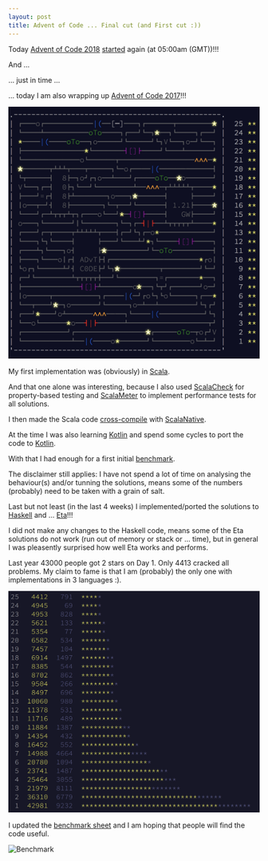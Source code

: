 ```yaml
---
layout: post
title: Advent of Code ... Final cut (and First cut :))
---
```

Today [Advent of Code 2018](https://adventofcode.com) [started](https://github.com/rolandtritsch/haskell-aoc-2018) again (at 05:00am (GMT))!!!

And ...

... just in time ...

... today I am also wrapping up [Advent of Code 2017](https://adventofcode.com/2017)!!!

![Tree](/images/2018-11-30-aoc-final/tree.png)

My first implementation was (obviously) in [Scala](https://github.com/rolandtritsch/scala-aoc-2017).

And that one alone was interesting, because I also used [ScalaCheck](https://www.scalacheck.org) for property-based testing and [ScalaMeter](https://scalameter.github.io) to implement performance tests for all solutions.

I then made the Scala code [cross-compile](https://github.com/portable-scala/sbt-crossproject) with [ScalaNative](http://www.scala-native.org/en/v0.3.8).

At the time I was also learning [Kotlin](https://kotlinlang.org) and spend some cycles to port the code to [Kotlin](https://github.com/rolandtritsch/kotlin-aoc-2018).

With that I had enough for a first initial [benchmark](https://github.com/rolandtritsch/scala-aoc-2017/blob/master/README.md#benchmark).

The disclaimer still applies: I have not spend a lot of time on analysing the behaviour(s) and/or tunning the solutions, means some of the numbers (probably) need to be taken with a grain of salt.

Last but not least (in the last 4 weeks) I implemented/ported the solutions to [Haskell](https://github.com/rolandtritsch/haskell-aoc-2017) and ... [Eta](https://github.com/rolandtritsch/eta-aoc-2017)!!!

I did not make any changes to the Haskell code, means some of the Eta solutions do not work (run out of memory or stack or ... time), but in general I was pleasently surprised how well Eta works and performs.

Last year 43000 people got 2 stars on Day 1. Only 4413 cracked all problems. My claim to fame is that I am (probably) the only one with implementations in 3 languages :).

![Stats](/images/2018-11-30-aoc-final/stats.png)

I updated the [benchmark sheet](https://docs.google.com/spreadsheets/d/1kHugZ-8mJczlmQRcda23YGvAgeqlJLt1I7cYlDD3Tws/edit?usp=sharing) and I am hoping that people will find the code useful.

![Benchmark](https://www.dropbox.com/s/5sfnqgl9u57kekp/benchmark.png?dl=0&raw=1)
